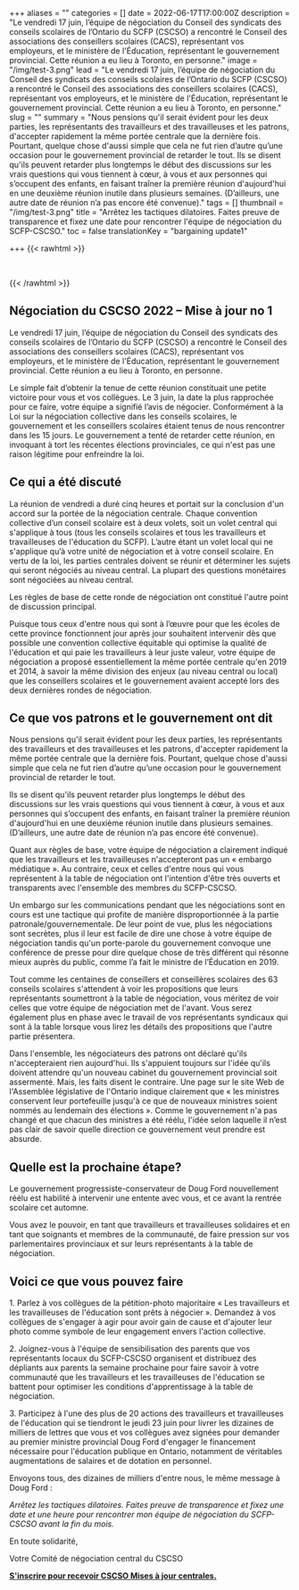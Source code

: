 +++
aliases = ""
categories = []
date = 2022-06-17T17:00:00Z
description = "Le vendredi 17 juin, l’équipe de négociation du Conseil des syndicats des conseils scolaires de l’Ontario du SCFP (CSCSO) a rencontré le Conseil des associations des conseillers scolaires (CACS), représentant vos employeurs, et le ministère de l'Éducation, représentant le gouvernement provincial. Cette réunion a eu lieu à Toronto, en personne."
image = "/img/test-3.png"
lead = "Le vendredi 17 juin, l’équipe de négociation du Conseil des syndicats des conseils scolaires de l’Ontario du SCFP (CSCSO) a rencontré le Conseil des associations des conseillers scolaires (CACS), représentant vos employeurs, et le ministère de l'Éducation, représentant le gouvernement provincial. Cette réunion a eu lieu à Toronto, en personne."
slug = ""
summary = "Nous pensions qu'il serait évident pour les deux parties, les représentants des travailleurs et des travailleuses et les patrons, d'accepter rapidement la même portée centrale que la dernière fois. Pourtant, quelque chose d'aussi simple que cela ne fut rien d’autre qu’une occasion pour le gouvernement provincial de retarder le tout.  Ils se disent qu'ils peuvent retarder plus longtemps le début des discussions sur les vrais questions qui vous tiennent à cœur, à vous et aux personnes qui s’occupent des enfants, en faisant traîner la première réunion d'aujourd'hui en une deuxième réunion inutile dans plusieurs semaines. (D’ailleurs, une autre date de réunion n’a pas encore été convenue)."
tags = []
thumbnail = "/img/test-3.png"
title = "Arrêtez les tactiques dilatoires. Faites preuve de transparence et fixez une date pour rencontrer l'équipe de négociation du SCFP-CSCSO."
toc = false
translationKey = "bargaining update1"

+++
{{< rawhtml >}}
<p>
<a href="http://eepurl.com/h2OnuD" class="btn" style="color:#FFF" title="Subscribe">Click for email updates</a>
</p>
{{< /rawhtml >}}

## **Négociation du CSCSO 2022 – Mise à jour no 1**

Le vendredi 17 juin, l’équipe de négociation du Conseil des syndicats des conseils scolaires de l’Ontario du SCFP (CSCSO) a rencontré le Conseil des associations des conseillers scolaires (CACS), représentant vos employeurs, et le ministère de l'Éducation, représentant le gouvernement provincial. Cette réunion a eu lieu à Toronto, en personne.

Le simple fait d’obtenir la tenue de cette réunion constituait une petite victoire pour vous et vos collègues. Le 3 juin, la date la plus rapprochée pour ce faire, votre équipe a signifié l’avis de négocier. Conformément à la Loi sur la négociation collective dans les conseils scolaires, le gouvernement et les conseillers scolaires étaient tenus de nous rencontrer dans les 15 jours. Le gouvernement a tenté de retarder cette réunion, en invoquant à tort les récentes élections provinciales, ce qui n'est pas une raison légitime pour enfreindre la loi.

## **Ce qui a été discuté**

La réunion de vendredi a duré cinq heures et portait sur la conclusion d'un accord sur la portée de la négociation centrale. Chaque convention collective d’un conseil scolaire est à deux volets, soit un volet central qui s'applique à tous (tous les conseils scolaires et tous les travailleurs et travailleuses de l'éducation du SCFP). L’autre étant un volet local qui ne s'applique qu’à votre unité de négociation et à votre conseil scolaire. En vertu de la loi, les parties centrales doivent se réunir et déterminer les sujets qui seront négociés au niveau central. La plupart des questions monétaires sont négociées au niveau central.

Les règles de base de cette ronde de négociation ont constitué l'autre point de discussion principal.

Puisque tous ceux d'entre nous qui sont à l’œuvre pour que les écoles de cette province fonctionnent jour après jour souhaitent intervenir dès que possible une convention collective équitable qui optimise la qualité de l'éducation et qui paie les travailleurs à leur juste valeur, votre équipe de négociation a proposé essentiellement la même portée centrale qu'en 2019 et 2014, à savoir la même division des enjeux (au niveau central ou local) que les conseillers scolaires et le gouvernement avaient accepté lors des deux dernières rondes de négociation.

## **Ce que vos patrons et le gouvernement ont dit**

Nous pensions qu'il serait évident pour les deux parties, les représentants des travailleurs et des travailleuses et les patrons, d'accepter rapidement la même portée centrale que la dernière fois. Pourtant, quelque chose d'aussi simple que cela ne fut rien d’autre qu’une occasion pour le gouvernement provincial de retarder le tout.

Ils se disent qu'ils peuvent retarder plus longtemps le début des discussions sur les vrais questions qui vous tiennent à cœur, à vous et aux personnes qui s’occupent des enfants, en faisant traîner la première réunion d'aujourd'hui en une deuxième réunion inutile dans plusieurs semaines. (D’ailleurs, une autre date de réunion n’a pas encore été convenue).

Quant aux règles de base, votre équipe de négociation a clairement indiqué que les travailleurs et les travailleuses n'accepteront pas un « embargo médiatique ». Au contraire, ceux et celles d'entre nous qui vous représentent à la table de négociation ont l'intention d'être très ouverts et transparents avec l'ensemble des membres du SCFP-CSCSO.

Un embargo sur les communications pendant que les négociations sont en cours est une tactique qui profite de manière disproportionnée à la partie patronale/gouvernementale. De leur point de vue, plus les négociations sont secrètes, plus il leur est facile de dire une chose à votre équipe de négociation tandis qu'un porte-parole du gouvernement convoque une conférence de presse pour dire quelque chose de très différent qui résonne mieux auprès du public, comme l’a fait le ministre de l’Éducation en 2019.

Tout comme les centaines de conseillers et conseillères scolaires des 63 conseils scolaires s'attendent à voir les propositions que leurs représentants soumettront à la table de négociation, vous méritez de voir celles que votre équipe de négociation met de l'avant. Vous serez également plus en phase avec le travail de vos représentants syndicaux qui sont à la table lorsque vous lirez les détails des propositions que l'autre partie présentera.

Dans l'ensemble, les négociateurs des patrons ont déclaré qu'ils n'accepteraient rien aujourd'hui. Ils s'appuient toujours sur l'idée qu'ils doivent attendre qu'un nouveau cabinet du gouvernement provincial soit assermenté. Mais, les faits disent le contraire. Une page sur le site Web de l'Assemblée législative de l'Ontario indique clairement que « les ministres conservent leur portefeuille jusqu'à ce que de nouveaux ministres soient nommés au lendemain des élections ». Comme le gouvernement n'a pas changé et que chacun des ministres a été réélu, l'idée selon laquelle il n’est pas clair de savoir quelle direction ce gouvernement veut prendre est absurde.

## **Quelle est la prochaine étape?**

Le gouvernement progressiste-conservateur de Doug Ford nouvellement réélu est habilité à intervenir une entente avec vous, et ce avant la rentrée scolaire cet automne.

Vous avez le pouvoir, en tant que travailleurs et travailleuses solidaires et en tant que soignants et membres de la communauté, de faire pression sur vos parlementaires provinciaux et sur leurs représentants à la table de négociation.

## **Voici ce que vous pouvez faire**

1\. Parlez à vos collègues de la pétition-photo majoritaire « Les travailleurs et les travailleuses de l'éducation sont prêts à négocier ». Demandez à vos collègues de s'engager à agir pour avoir gain de cause et d'ajouter leur photo comme symbole de leur engagement envers l'action collective.

2\. Joignez-vous à l'équipe de sensibilisation des parents que vos représentants locaux du SCFP-CSCSO organisent et distribuez des dépliants aux parents la semaine prochaine pour faire savoir à votre communauté que les travailleurs et les travailleuses de l'éducation se battent pour optimiser les conditions d'apprentissage à la table de négociation.

3\. Participez à l'une des plus de 20 actions des travailleurs et travailleuses de l'éducation qui se tiendront le jeudi 23 juin pour livrer les dizaines de milliers de lettres que vous et vos collègues avez signées pour demander au premier ministre provincial Doug Ford d'engager le financement nécessaire pour l'éducation publique en Ontario, notamment de véritables augmentations de salaires et de dotation en personnel.

Envoyons tous, des dizaines de milliers d'entre nous, le même message à Doug Ford :

_Arrêtez les tactiques dilatoires. Faites preuve de transparence et fixez une date et une heure pour rencontrer mon équipe de négociation du SCFP-CSCSO avant la fin du mois._

En toute solidarité,

Votre Comité de négociation central du CSCSO

[**S'inscrire pour recevoir CSCSO Mises à jour centrales.**](http://eepurl.com/h2OnuD)